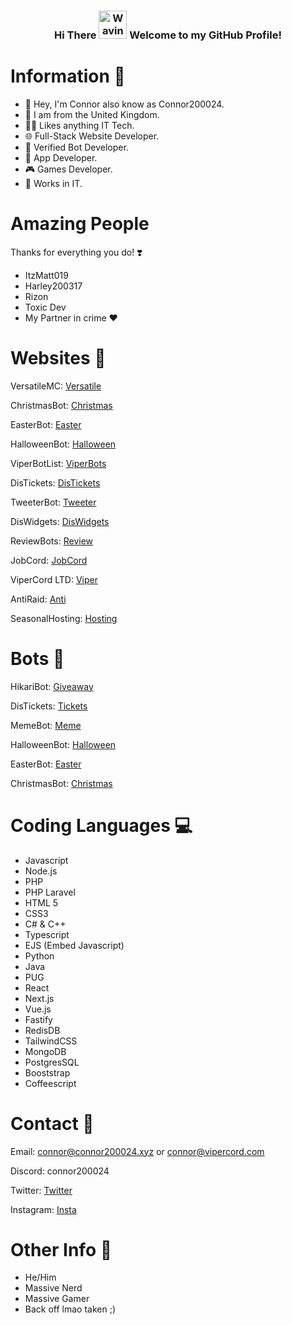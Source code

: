 <h3 align="center">
    Hi There
    <img src="https://raw.githubusercontent.com/nixin72/nixin72/master/wave.gif" 
         alt="Waving hand animated gif"
         height="45"
         width="45" />
    Welcome to my GitHub Profile!
</h3>

# Information 🍿

- 🌱  Hey, I'm Connor also know as Connor200024.
- 👀 I am from the United Kingdom.
- 👨‍💻 Likes anything IT Tech.
- 🌐 Full-Stack Website Developer.
- 🤖 Verified Bot Developer.
- 🤳 App Developer.
- 🎮 Games Developer.
- 🥝 Works in IT.

# Amazing People
Thanks for everything you do! ❣️

- ItzMatt019 
- Harley200317
- Rizon
- Toxic Dev
- My Partner in crime ❤️

# Websites 👀

VersatileMC: [Versatile](https://versatilemc.com/)

ChristmasBot: [Christmas](https://christmasbot.xyz/)

EasterBot: [Easter](https://easterbot.xyz/)

HalloweenBot: [Halloween](https://halloweenbot.com/)

ViperBotList: [ViperBots](https://viperbotlist.com/)

DisTickets: [DisTickets](https://distickets.xyz/)

TweeterBot: [Tweeter](https://tweeterbot.xyz/)

DisWidgets: [DisWidgets](https://beta.diswidgets.org/)

ReviewBots: [Review](https://reviewbots.xyz/)

JobCord: [JobCord](https://jobcord.co/)

ViperCord LTD: [Viper](https://vipercord.com/)

AntiRaid: [Anti](https://antiraid.xyz/)

SeasonalHosting: [Hosting](https://seasonalhosting.xyz/)

# Bots 🤖

HikariBot: [Giveaway](https://discord.com/api/oauth2/authorize?client_id=1005858718157635634&permissions=149250493504&scope=applications.commands%20bot)

DisTickets: [Tickets](https://discord.com/api/oauth2/authorize?client_id=993163016487063583&permissions=139586825296&scope=applications.commands%20bot)

MemeBot: [Meme](https://discord.com/oauth2/authorize?client_id=991784302553612329&permissions=139623517248&&scope=bot%20applications.commands)

HalloweenBot: [Halloween](https://discord.com/oauth2/authorize?client_id=852564657674649636&permissions=2147863617&scope=bot%20applications.commands)

EasterBot: [Easter](https://discord.com/oauth2/authorize?client_id=810568485905236018&permissions=379968&scope=bot%20applications.commands)

ChristmasBot: [Christmas](https://discord.com/oauth2/authorize?client_id=791761831734804510&permissions=3492928&&scope=bot%20applications.commands)


# Coding Languages 💻

- Javascript
- Node.js
- PHP 
- PHP Laravel
- HTML 5
- CSS3
- C# & C++
- Typescript
- EJS (Embed Javascript)
- Python
- Java
- PUG
- React
- Next.js
- Vue.js
- Fastify
- RedisDB
- TailwindCSS
- MongoDB
- PostgresSQL
- Booststrap
- Coffeescript

# Contact 📝

Email: connor@connor200024.xyz or connor@vipercord.com

Discord: connor200024

Twitter: [Twitter](https://twitter.com/Connor200024)

Instagram: [Insta](https://www.instagram.com/connor_200024/)

# Other Info 🤔
- He/Him
- Massive Nerd
- Massive Gamer
- Back off lmao taken ;)
